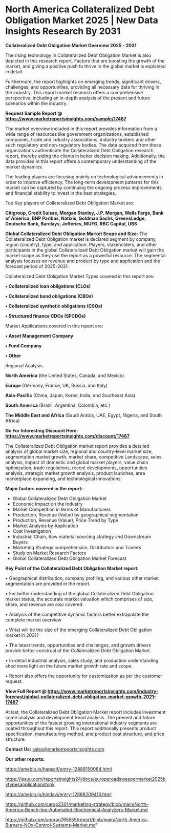 # North America Collateralized Debt Obligation Market 2025 | New Data Insights Research By 2031

<Strong> Collateralized Debt Obligation Market Overview 2025 - 2031</strong>

The rising technology in Collateralized Debt Obligation Market is also depicted in this research report. Factors that are boosting the growth of the market, and giving a positive push to thrive in the global market is explained in detail.

Furthermore, the report highlights on emerging trends, significant drivers, challenges, and opportunities, providing all necessary data for thriving in the industry. This report market research offers a comprehensive perspective, including an in-depth analysis of the present and future scenarios within the industry.

<strong>Request Sample Report @ <a href=https://www.marketreportsinsights.com/sample/17487>https://www.marketreportsinsights.com/sample/17487</a></strong>

The market overview included in this report provides information from a wide range of resources like government organizations, established companies, trade and industry associations, industry brokers and other such regulatory and non-regulatory bodies. The data acquired from these organizations authenticate the Collateralized Debt Obligation research report, thereby aiding the clients in better decision making. Additionally, the data provided in this report offers a contemporary understanding of the market dynamics.

The leading players are focusing mainly on technological advancements in order to improve efficiency. The long-term development patterns for this market can be captured by continuing the ongoing process improvements and financial stability to invest in the best strategies.

Top Key players of Collateralized Debt Obligation Market are:

<strong>Citigroup, Credit Suisse, Morgan Stanley, J.P. Morgan, Wells Fargo, Bank of America, BNP Paribas, Natixis, Goldman Sachs, GreensLedge, Deutsche Bank, Barclays, Jefferies, MUFG, RBC Capital, UBS</strong>

<strong><b>Global Collateralized Debt Obligation Market Scope and Size:</b></strong>
The Collateralized Debt Obligation market is declared segment by company, region (country), type, and application. Players, stakeholders, and other participants in the global Collateralized Debt Obligation market will gain the market scope as they use the report as a powerful resource. The segmental analysis focuses on revenue and product by type and application and the forecast period of 2025-2031.

Collateralized Debt Obligation Market Types covered in this report are:

<strong>• Collateralized loan obligations (CLOs)

• Collateralized bond obligations (CBOs)

• Collateralized synthetic obligations (CSOs)

• Structured finance CDOs (SFCDOs)</strong>

Market Applications covered in this report are:

<strong>• Asset Management Company

• Fund Company

• Other</strong> 

Regional Analysis

<strong>North America</strong> (the United States, Canada, and Mexico)

<strong>Europe</strong> (Germany, France, UK, Russia, and Italy)

<strong>Asia-Pacific</strong> (China, Japan, Korea, India, and Southeast Asia)

<strong>South America</strong> (Brazil, Argentina, Colombia, etc.)

<strong>The Middle East and Africa</strong> (Saudi Arabia, UAE, Egypt, Nigeria, and South Africa)

<strong>Go For Interesting Discount Here: <a href=https://www.marketreportsinsights.com/discount/17487>https://www.marketreportsinsights.com/discount/17487</a></strong>

The Collateralized Debt Obligation market report provides a detailed analysis of global market size, regional and country-level market size, segmentation market growth, market share, competitive Landscape, sales analysis, impact of domestic and global market players, value chain optimization, trade regulations, recent developments, opportunities analysis, strategic market growth analysis, product launches, area marketplace expanding, and technological innovations.

<strong><b>Major factors covered in the report:</b></strong>
<ul>
  <li>Global Collateralized Debt Obligation Market </li>
  <li>Economic Impact on the Industry</li>
  <li>Market Competition in terms of Manufacturers</li>
  <li>Production, Revenue (Value) by geographical segmentation</li>
  <li>Production, Revenue (Value), Price Trend by Type</li>
  <li>Market Analysis by Application</li>
  <li>Cost Investigation</li>
  <li>Industrial Chain, Raw material sourcing strategy and Downstream Buyers</li>
  <li>Marketing Strategy comprehension, Distributors and Traders</li>
  <li>Study on Market Research Factors</li>
  <li>Global Collateralized Debt Obligation Market Forecast</li>
</ul>

<strong><b>Key Point of the Collateralized Debt Obligation Market report:</b></strong>

• Geographical distribution, company profiling, and various other market segmentation are provided in the report.

• For better understanding of the global Collateralized Debt Obligation market status, the accurate market valuation which comprises of size, share, and revenue are also covered.

• Analysis of the competitive dynamic factors better extrapolate the complete market overview

• What will be the size of the emerging Collateralized Debt Obligation market in 2031?

• The latest trends, opportunities and challenges, and growth drivers provide better construal of the Collateralized Debt Obligation Market.

• In-detail industrial analysis, sales study, and production understanding shed more light on the future market growth rate and scope.

• Report also offers the opportunity for customization as per the customer request.

<strong><b>View Full Report @ <a href=https://www.marketreportsinsights.com/industry-forecast/global-collateralized-debt-obligation-market-growth-2021-17487>https://www.marketreportsinsights.com/industry-forecast/global-collateralized-debt-obligation-market-growth-2021-17487</a></b></strong>


At last, the Collateralized Debt Obligation Market report includes investment come analysis and development trend analysis. The present and future opportunities of the fastest growing international industry segments are coated throughout this report. This report additionally presents product specification, manufacturing method, and product cost structure, and price structure.

<strong>Contact Us:</strong>
sales@marketreportsinsights.com

<strong>Our other reports:</strong>

<a href=https://ameblo.jp/haqsaif/entry-12888150064.html>https://ameblo.jp/haqsaif/entry-12888150064.html</a>

<a href=https://issuu.com/reportsinsights24/docs/europeroadsweepermarket2025bytypesapplicationstopk>https://issuu.com/reportsinsights24/docs/europeroadsweepermarket2025bytypesapplicationstopk</a>

<a href=https://ameblo.jp/hindavi/entry-12888209413.html>https://ameblo.jp/hindavi/entry-12888209413.html</a>

<a href=https://github.com/cargo2301/marketing-strategy/blob/main/North-America-Bench-top-Automated-Biochemical-Analyzers-Market.md>https://github.com/cargo2301/marketing-strategy/blob/main/North-America-Bench-top-Automated-Biochemical-Analyzers-Market.md</a>

<a href=https://github.com/anurag765555/report/blob/main/North-America-Burners-NOx-Control-Systems-Market.md>https://github.com/anurag765555/report/blob/main/North-America-Burners-NOx-Control-Systems-Market.md</a>"
